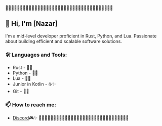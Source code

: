 🔹🔹🔹🔹🔹🔹🔹🔹🔹🔹🔹🔹🔹🔹🔹🔹🔹🔹🔹🔹🔹🔹🔹🔹🔹🔹🔹🔹🔹🔹🔹🔹🔹🔹🔹🔹🔹
## 👋 Hi, I'm [Nazar]                                                                          
                                                                                                                                         
I'm a mid-level developer proficient in Rust, Python, and Lua. Passionate about building efficient and scalable software solutions.      
                                                                                                                                      
### 🛠 Languages and Tools:                                                                                                             
- Rust - 🦀✨
- Python - 🐍✨
- Lua - 🌙✨
- Junior in Kotlin - ☕✨
- Git - 🦊✨

### 📫 How to reach me:
- [Discord](.nazeon)🎮✨
🔹🔹🔹🔹🔹🔹🔹🔹🔹🔹🔹🔹🔹🔹🔹🔹🔹🔹🔹🔹🔹🔹🔹🔹🔹🔹🔹🔹🔹🔹🔹
